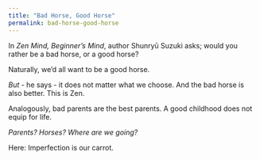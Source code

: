 ```yaml
---
title: "Bad Horse, Good Horse"
permalink: bad-horse-good-horse
---
```


In *Zen Mind, Beginner’s Mind*, author Shunryū Suzuki asks; would you rather be a bad horse, or a good horse?

Naturally, we’d all want to be a good horse.

*But* - he says - it does not matter what we choose. And the bad horse is also better. This is Zen.

Analogously, bad parents are the best parents. A good childhood does not equip for life.

*Parents? Horses? Where are we going?*

Here: Imperfection is our carrot.
